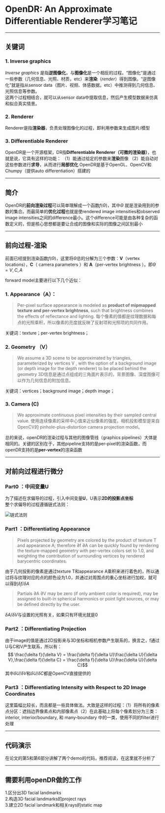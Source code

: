 ﻿# OpenDR: An Approximate Differentiable Renderer学习笔记


---

## 关键词 ##
### 1. Inverse graphics ###
*Inverse graphics* 是指**逆图像化**，与**图像化**是一个相反的过程。“图像化”是通过一些参数（几何信息、光照、材质，etc）来**渲染**（*render*）得到图像。“逆图像化”就是指从sensor data（图片、视频、体感数据，etc）中推测得到几何信息、光照信息等参数。   
这两个过程相结合，就可以从sensor data中提取信息，然后产生模型数据来仿真和拟合真实情景。

### 2. Renderer ###
Renderer是指**渲染器**，负责处理图像化的过程，即利用参数来生成图片/模型

### 3. Differentiable Renderer ###
OpenDR是一个开源框架，DR指**Differentiable Renderer（可微的渲染器）**，也就是说，它具有这样的功能：
（1）能通过给定的参数来**渲染**图像
（2）能自动对这些参数进行**求导**，从而进行**局部优化**
OpenDR是基于OpenGL、OpenCV和Chumpy（提供auto differentiation）搭建的


----------


## 简介 ##
OpenDR的**前向渲染过程**可以简单理解成一个函数$f(\Theta)$，其中$\Theta$ 就是渲染用到的参数的集合。而最简单的**优化过程**也就是使rendered image intensities和observed image intensities之间的difference最小。这个difference可能是由各种复杂的函数定义的，但是核心思想都是要让合成的图像和实际的图像之间区别最小


----------


## 前向过程-渲染 ##
前面已经提到渲染函数$f(\Theta)$，这里将$\Theta$总的分解为三个参数：**V**（vertex locations），**C**（ camera parameters ）和 **A**（per-vertex brightness ）。即$\Theta = {V, C, A}$    

forward model主要进行以下几个近似：
### 1. Appearance（A）：

>  Per-pixel surface appearance is modeled as **product of mipmapped texture and per-vertex brightness**, such that brightness combines the effects of reflectance and lighting. 
每个像素的值都是纹理数据和每点的光照乘积，所以像素的亮度就反映了反射项和光照项的共同作用。

关键词：texture；per-vertex brightness；

### 2. Geometry （V）

>  We assume a 3D scene to be approximated by triangles, parameterized by vertices V , with the option of a background image (or depth image for the depth renderer) to be placed behind the geometry
3D信息是通过点组成的三角面片表示的，背景图像、深度图像可以作为几何信息的附加信息。

关键词：vertices；background image；depth image；

### 3. Camera (C) 

> We approximate continuous pixel intensities by their sampled central value.
使用连续像素的采样中心值来近似像素的强度。相机投影模型是来自OpenCV的 pinhole-plus-distortion camera projection model。

总的来说，openDR的渲染过程与其他的图像管线（graphics pipelines）大体是相同的。关键的区别在于，其他pipeline支持的是per-pixel的渲染函数，而openDR支持的是**per-vertex**的渲染函数


----------
## 对前向过程进行微分 ##
### Part0 ：中间变量U ###
为了描述在求偏导的过程，引入中间变量**U**，U表示**2D的投影点坐标**  
整个求偏导的过程遵循链式法则：   

![链式法则][1]

### Part1 ：Differentiating Appearance ###

> Pixels projected by geometry are colored by the product of texture T and appearance A; therefore ∂f ∂A can be quickly found by rendering the texture-mapped geometry with per-vertex colors set to 1.0, and weighting the contribution of surrounding vertices by rendered barycentric coordinates. 

由于几何投影的像素是通过texture T和appearance A乘积来进行着色的，所以通过将与纹理对应的点的颜色设为1.0，并通过对周围点的重心坐标进行加权，就可以得到$\delta f/\delta A$  
> Partials ∂A ∂V may be zero (if only ambient color is required), may be assigned to built-in spherical harmonics or point light sources, or may be deﬁned directly by the user.

$\delta A/\delta V$与设置的光照有关，如果只有环境光就是0  

### Part2 ：Differentiating Projection ###
由于image的值是通过2D投影来与3D坐标和相机参数产生联系的，换言之，f通过U与C和V产生联系，所以有：
$$ \frac{\delta f}{\delta V} = \frac{\delta f}{\delta U}\frac{\delta U}{\delta V},\frac{\delta f}{\delta C} = \frac{\delta f}{\delta U}\frac{\delta U}{\delta C}$$
其中$\delta U/\delta V$和$\delta U/\delta C$都是OpenCV直接提供的

### Part3 ：Differentiating Intensity with Respect to  2D Image Coordinates  ###
这里篇幅比较长，而且都是一些具体做法。大致是这样的过程：（1）将所有的像素点分区：遮挡边界像素点和内部像素点（2）在此基础上将每个像素划分为三类：interior, interior/boundary, 和 many-boundary 中的一类，使用不同的filter进行处理


----------
## 代码演示 ##
在论文的第5和第6部分讲解了两个demo的代码，推荐阅读，在这里就不分析了


----------
## 需要利用openDR做的工作 ##
1.区分出3D facial landmarks    
2.构造3D facial landmarks的project rays    
3.建立2D facial landmark和相关rays的static map    

  [1]: http://m.qpic.cn/psb?/V13Ti98m05LW5b/PJ.th52wDmEWP7e3kKKxtdFE4inZgveuDT0UJjAn*Ek!/b/dL8AAAAAAAAA&bo=uQGZAQAAAAADFxI!&rf=viewer_4
